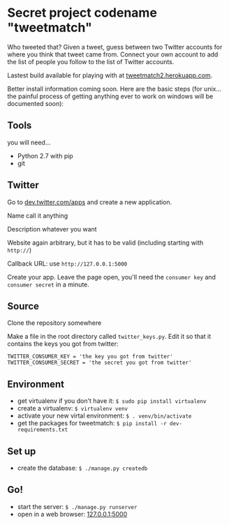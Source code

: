 # Secret project codename "tweetmatch"

Who tweeted that? Given a tweet, guess between two Twitter accounts for where you think that tweet came from. Connect your own account to add the list of people you follow to the list of Twitter accounts.

Lastest build available for playing with at [tweetmatch2.herokuapp.com](tweetmatch2.herokuapp.com).

Better install information coming soon. Here are the basic steps (for unix... the painful process of getting anything ever to work on windows will be documented soon):


## Tools

you will need...

* Python 2.7 with pip
* git


## Twitter

Go to [dev.twitter.com/apps](https://dev.twitter.com/apps) and create a new application.

Name
    call it anything

Description
    whatever you want

Website
    again arbitrary, but it has to be valid (including starting with `http://`)

Callback URL:
    use `http://127.0.0.1:5000`


Create your app. Leave the page open, you'll need the `consumer key` and `consumer secret` in a minute.


## Source

Clone the repository somewhere

Make a file in the root directory called `twitter_keys.py`. Edit it so that it contains the keys you got from twitter:

    TWITTER_CONSUMER_KEY = 'the key you got from twitter'
    TWITTER_CONSUMER_SECRET = 'the secret you got from twitter'


## Environment

* get virtualenv if you don't have it: `$ sudo pip install virtualenv`
* create a virtualenv: `$ virtualenv venv`
* activate your new virtal environment: `$ . venv/bin/activate`
* get the packages for tweetmatch: `$ pip install -r dev-requirements.txt`


## Set up

* create the database: `$ ./manage.py createdb`


## Go!

* start the server: `$ ./manage.py runserver`
* open in a web browser: [127.0.0.1:5000](http://127.0.0.1:5000)
